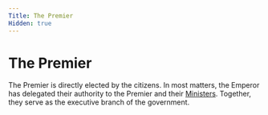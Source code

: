 ```yaml
---
Title: The Premier
Hidden: true
---
```


# The Premier

The Premier is directly elected by the citizens. In most matters, the Emperor has delegated their authority to
the Premier and their [Ministers](?ministry). Together, they serve as the executive branch of the government. 
